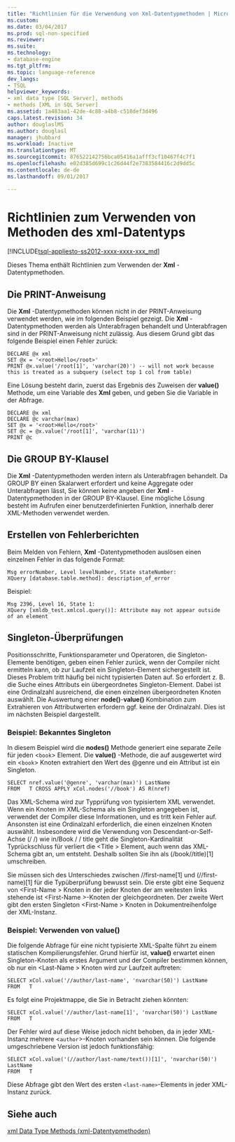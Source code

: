 ```yaml
---
title: "Richtlinien für die Verwendung von Xml-Datentypmethoden | Microsoft Docs"
ms.custom: 
ms.date: 03/04/2017
ms.prod: sql-non-specified
ms.reviewer: 
ms.suite: 
ms.technology:
- database-engine
ms.tgt_pltfrm: 
ms.topic: language-reference
dev_langs:
- TSQL
helpviewer_keywords:
- xml data type [SQL Server], methods
- methods [XML in SQL Server]
ms.assetid: 1a483aa1-42de-4c88-a4b8-c518def3d496
caps.latest.revision: 34
author: douglaslMS
ms.author: douglasl
manager: jhubbard
ms.workload: Inactive
ms.translationtype: MT
ms.sourcegitcommit: 876522142756bca05416a1afff3cf10467f4c7f1
ms.openlocfilehash: e02d385d699c1c26d44f2e7383584416c2d9dd5c
ms.contentlocale: de-de
ms.lasthandoff: 09/01/2017

---
```

# <a name="guidelines-for-using-xml-data-type-methods"></a>Richtlinien zum Verwenden von Methoden des xml-Datentyps
[!INCLUDE[tsql-appliesto-ss2012-xxxx-xxxx-xxx_md](../../includes/tsql-appliesto-ss2012-xxxx-xxxx-xxx-md.md)]

  Dieses Thema enthält Richtlinien zum Verwenden der **Xml** -Datentypmethoden.  
  
## <a name="the-print-statement"></a>Die PRINT-Anweisung  
 Die **Xml** -Datentypmethoden können nicht in der PRINT-Anweisung verwendet werden, wie im folgenden Beispiel gezeigt. Die **Xml** -Datentypmethoden werden als Unterabfragen behandelt und Unterabfragen sind in der PRINT-Anweisung nicht zulässig. Aus diesem Grund gibt das folgende Beispiel einen Fehler zurück:  
  
```  
DECLARE @x xml  
SET @x = '<root>Hello</root>'  
PRINT @x.value('/root[1]', 'varchar(20)') -- will not work because this is treated as a subquery (select top 1 col from table)   
```  
  
 Eine Lösung besteht darin, zuerst das Ergebnis des Zuweisen der **value()** Methode, um eine Variable des **Xml** geben, und geben Sie die Variable in der Abfrage.  
  
```  
DECLARE @x xml  
DECLARE @c varchar(max)  
SET @x = '<root>Hello</root>'  
SET @c = @x.value('/root[1]', 'varchar(11)')  
PRINT @c                                                        
```  
  
## <a name="the-group-by-clause"></a>Die GROUP BY-Klausel  
 Die **Xml** -Datentypmethoden werden intern als Unterabfragen behandelt. Da GROUP BY einen Skalarwert erfordert und keine Aggregate oder Unterabfragen lässt, Sie können keine angeben der **Xml** -Datentypmethoden in der GROUP BY-Klausel. Eine mögliche Lösung besteht im Aufrufen einer benutzerdefinierten Funktion, innerhalb derer XML-Methoden verwendet werden.  
  
## <a name="reporting-errors"></a>Erstellen von Fehlerberichten  
 Beim Melden von Fehlern, **Xml** -Datentypmethoden auslösen einen einzelnen Fehler in das folgende Format:  
  
```  
Msg errorNumber, Level levelNumber, State stateNumber:  
XQuery [database.table.method]: description_of_error  
```  
  
 Beispiel:  
  
```  
Msg 2396, Level 16, State 1:  
XQuery [xmldb_test.xmlcol.query()]: Attribute may not appear outside of an element  
```  
  
## <a name="singleton-checks"></a>Singleton-Überprüfungen  
 Positionsschritte, Funktionsparameter und Operatoren, die Singleton-Elemente benötigen, geben einen Fehler zurück, wenn der Compiler nicht ermitteln kann, ob zur Laufzeit ein Singleton-Element sichergestellt ist. Dieses Problem tritt häufig bei nicht typisierten Daten auf. So erfordert z. B. die Suche eines Attributs ein übergeordnetes Singleton-Element. Dabei ist eine Ordinalzahl ausreichend, die einen einzelnen übergeordneten Knoten auswählt. Die Auswertung einer **node()**-**value()** Kombination zum Extrahieren von Attributwerten erfordern ggf. keine der Ordinalzahl. Dies ist im nächsten Beispiel dargestellt.  
  
### <a name="example-known-singleton"></a>Beispiel: Bekanntes Singleton  
 In diesem Beispiel wird die **nodes()** Methode generiert eine separate Zeile für jeden <`book`> Element. Die **value()** -Methode, die auf ausgewertet wird ein <`book`> Knoten extrahiert den Wert des @genre und ein Attribut ist ein Singleton.  
  
```  
SELECT nref.value('@genre', 'varchar(max)') LastName  
FROM   T CROSS APPLY xCol.nodes('//book') AS R(nref)  
```  
  
 Das XML-Schema wird zur Typprüfung von typisiertem XML verwendet. Wenn ein Knoten im XML-Schema als ein Singleton angegeben ist, verwendet der Compiler diese Informationen, und es tritt kein Fehler auf. Ansonsten ist eine Ordinalzahl erforderlich, die einen einzelnen Knoten auswählt. Insbesondere wird die Verwendung von Descendant-or-Self-Achse (/ /) wie in/Book / / title geht die Singleton-Kardinalität Typrückschluss für verliert die \<Title > Element, auch wenn das XML-Schema gibt an, um entsteht. Deshalb sollten Sie ihn als (/book//title)[1] umschreiben.  
  
 Sie müssen sich des Unterschiedes zwischen //first-name[1] und (//first-name)[1] für die Typüberprüfung bewusst sein. Die erste gibt eine Sequenz von \<First-Name > Knoten in der jeder Knoten der am weitesten links stehende ist \<First-Name >-Knoten der gleichgeordneten. Der zweite Wert gibt den ersten Singleton \<First-Name > Knoten in Dokumentreihenfolge der XML-Instanz.  
  
### <a name="example-using-value"></a>Beispiel: Verwenden von value()  
 Die folgende Abfrage für eine nicht typisierte XML-Spalte führt zu einem statischen Kompilierungsfehler. Grund hierfür ist, **value()** erwartet einen Singleton-Knoten als erstes Argument und der Compiler bestimmen können, ob nur ein \<Last-Name > Knoten wird zur Laufzeit auftreten:  
  
```  
SELECT xCol.value('//author/last-name', 'nvarchar(50)') LastName  
FROM   T  
```  
  
 Es folgt eine Projektmappe, die Sie in Betracht ziehen könnten:  
  
```  
SELECT xCol.value('//author/last-name[1]', 'nvarchar(50)') LastName  
FROM   T  
```  
  
 Der Fehler wird auf diese Weise jedoch nicht behoben, da in jeder XML-Instanz mehrere <`author`>-Knoten vorhanden sein können. Die folgende umgeschriebene Version ist jedoch funktionsfähig:  
  
```  
SELECT xCol.value('(//author/last-name/text())[1]', 'nvarchar(50)') LastName  
FROM   T  
```  
  
 Diese Abfrage gibt den Wert des ersten `<last-name>`-Elements in jeder XML-Instanz zurück.  
  
## <a name="see-also"></a>Siehe auch  
 [xml Data Type Methods (xml-Datentypmethoden)](../../t-sql/xml/xml-data-type-methods.md)  
  
  


